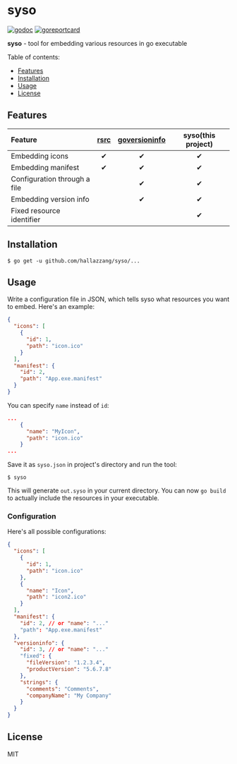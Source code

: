 # syso

[![godoc]](https://godoc.org/github.com/hallazzang/syso)
[![goreportcard]](https://goreportcard.com/report/github.com/hallazzang/syso)

**syso** - tool for embedding various resources in go executable

Table of contents:

- [Features](#Features)
- [Installation](#Installation)
- [Usage](#Usage)
- [License](#License)

## Features

| Feature                      | [rsrc] | [goversioninfo] | syso(this project) |
| :--------------------------- | :----: | :-------------: | :----------------: |
| Embedding icons              |   ✔    |        ✔        |         ✔          |
| Embedding manifest           |   ✔    |        ✔        |         ✔          |
| Configuration through a file |        |        ✔        |         ✔          |
| Embedding version info       |        |        ✔        |         ✔          |
| Fixed resource identifier    |        |                 |         ✔          |

## Installation

```
$ go get -u github.com/hallazzang/syso/...
```

## Usage

Write a configuration file in JSON, which tells syso what resources you want to embed.
Here's an example:

```json
{
  "icons": [
    {
      "id": 1,
      "path": "icon.ico"
    }
  ],
  "manifest": {
    "id": 2,
    "path": "App.exe.manifest"
  }
}
```

You can specify `name` instead of `id`:

```json
...
    {
      "name": "MyIcon",
      "path": "icon.ico"
    }
...
```

Save it as `syso.json` in project's directory and run the tool:

```
$ syso
```

This will generate `out.syso` in your current directory.
You can now `go build` to actually include the resources in your executable.

### Configuration

Here's all possible configurations:

```json
{
  "icons": [
    {
      "id": 1,
      "path": "icon.ico"
    },
    {
      "name": "Icon",
      "path": "icon2.ico"
    }
  ],
  "manifest": {
    "id": 2, // or "name": "..."
    "path": "App.exe.manifest"
  },
  "versioninfo": {
    "id": 3, // or "name": "..."
    "fixed": {
      "fileVersion": "1.2.3.4",
      "productVersion": "5.6.7.8"
    },
    "strings": {
      "comments": "Comments",
      "companyName": "My Company"
    }
  }
}
```

## License

MIT

[godoc]: https://godoc.org/github.com/hallazzang/syso?status.svg
[goreportcard]: https://goreportcard.com/badge/github.com/hallazzang/syso
[rsrc]: https://github.com/akavel/rsrc
[goversioninfo]: https://github.com/josephspurrier/goversioninfo
